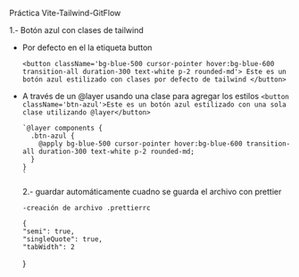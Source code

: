 Práctica Vite-Tailwind-GitFlow

1.- Botón azul con clases de tailwind

- Por defecto en el la etiqueta button

  `<button className='bg-blue-500 cursor-pointer hover:bg-blue-600 transition-all duration-300 text-white p-2 rounded-md'>
    Este es un botón azul estilizado con clases por defecto de tailwind
  </button>
`

- A través de un @layer usando una clase para agregar los estilos
  `<button className='btn-azul'>Este es un botón azul estilizado con una sola clase utilizando @layer</button>`

      `@layer components {
        .btn-azul {
          @apply bg-blue-500 cursor-pointer hover:bg-blue-600 transition-all duration-300 text-white p-2 rounded-md;
        }
      }
      `

  2.- guardar automáticamente cuadno se guarda el archivo con prettier

      -creación de archivo .prettierrc

      {
      "semi": true,
      "singleQuote": true,
      "tabWidth": 2

  }
